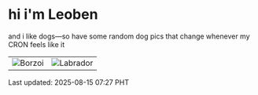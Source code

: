 # hi i'm Leoben

and i like dogs—so have some random dog pics that change whenever my CRON feels like it

|  |  |
|--------|----------|
| ![Borzoi](https://random-dog-vercel.vercel.app/api/random-borzoi?v=1755214030) | ![Labrador](https://random-dog-vercel.vercel.app/api/random-labrador?v=1755214030) |

Last updated: 2025-08-15 07:27 PHT
